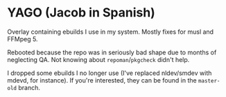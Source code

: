 # YAGO (Jacob in Spanish)

Overlay containing ebuilds I use in my system. Mostly fixes for musl and FFMpeg 5.

Rebooted because the repo was in seriously bad shape due to months of neglecting QA. Not knowing about `repoman`/`pkgcheck` didn't help.

I dropped some ebuilds I no longer use (I've replaced nldev/smdev with mdevd, for instance). If you're interested, they can be found in the `master-old` branch.
